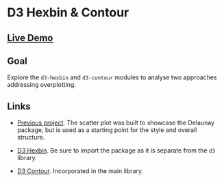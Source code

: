 # D3 Hexbin & Contour

## [Live Demo](https://codepen.io/borntofrappe/full/LYPZQpX)

## Goal

Explore the `d3-hexbin` and `d3-contour` modules to analyse two approaches addressing overplotting.

## Links

- [Previous project](https://codepen.io/borntofrappe/full/mdbErOG). The scatter plot was built to showcase the Delaunay package, but is used as a starting point for the style and overall structure.

- [D3 Hexbin](https://github.com/d3/d3-hexbin#_hexbin). Be sure to import the package as it is separate from the `d3` library.

- [D3 Contour](https://github.com/d3/d3-contour). Incorporated in the main library.
